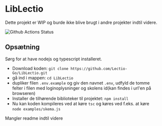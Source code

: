 # LibLectio 
Dette projekt er WIP og burde ikke blive brugt i andre projekter indtil videre.

![Github Actions Status](https://github.com/mathiasgredal/liblectio/workflows/publish/badge.svg)

## Opsætning
Sørg for at have nodejs og typescript installeret.
 - Download koden: `git clone https://github.com/Lectio-Go/LibLectio.git` 
 - gå ind i mappen: `cd LibLectio`
 - dupliker filen `.env.example` og giv den navnet `.env`, udfyld de tomme felter i filen med loginoplysninger og skolens id(kan findes i url'en på browseren)
 - Installer de tilhørende biblioteker til projektet: `npm install`
 - Nu kan koden kompileres ved at køre `tsc` og køres ved f.eks. at køre `node examples/skema.js`
 

Mangler readme indtil videre
